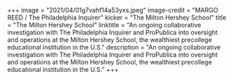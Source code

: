 +++
image = "2021/04/01g7vahf14a53yxs.jpeg"
image-credit = "MARGO REED / The Philadelphia Inquirer"
kicker = "The Milton Hershey School"
title = "The Milton Hershey School"
linktitle = "An ongoing collaborative investigation with The Philadelphia Inquirer and ProPublica into oversight and operations at the Milton Hershey School, the wealthiest precollege educational institution in the U.S."
description = "An ongoing collaborative investigation with The Philadelphia Inquirer and ProPublica into oversight and operations at the Milton Hershey School, the wealthiest precollege educational institution in the U.S."
+++
